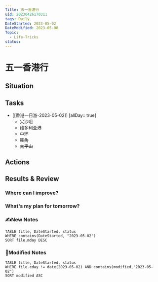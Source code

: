 ```yaml
---
Title: 五一香港行
uid: 20230426170311
tags: Daily
DateStarted: 2023-05-02
DateModified: 2023-05-08
Topic:
  - Life-Tricks
status:
---
```


# 五一香港行

## Situation

## Tasks

- [[香港一日游-2023-05-02]] [allDay:: true]
  - 尖沙咀
  - 维多利亚港
  - 中环
  - ~~旺角~~
  - ~~太平山~~

## Actions

## Results & Review

### Where can I improve?

### What's my plan for tomorrow?

### ✍️New Notes

```dataview
TABLE title, DateStarted, status
WHERE contains(DateStarted, "2023-05-02")
SORT file.mday DESC
```

### 📝Modified Notes

```dataview
TABLE title, DateStarted, status
WHERE file.cday != date(2023-05-02) AND contains(modified,"2023-05-02")
SORT modified ASC
```
